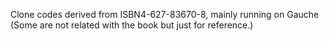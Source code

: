 Clone codes derived from ISBN4-627-83670-8, mainly running on Gauche
(Some are not related with the book but just for reference.)
